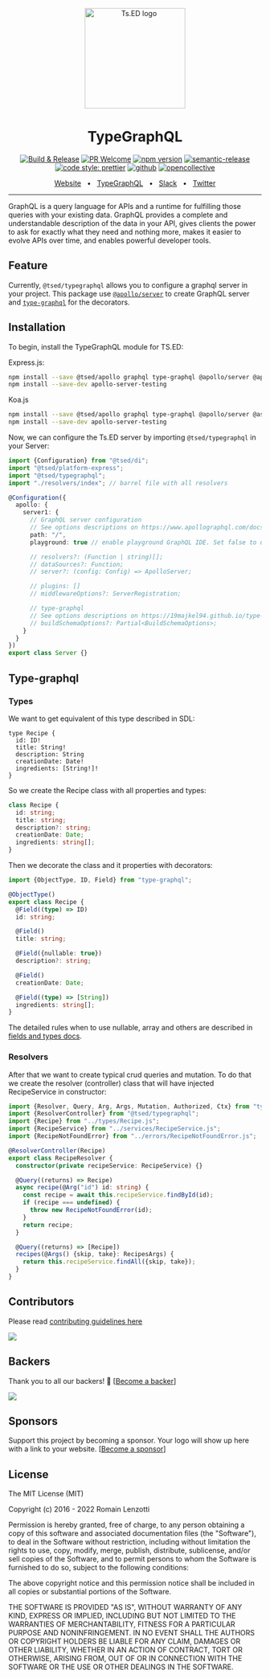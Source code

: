 <p style="text-align: center" align="center">
 <a href="https://tsed.dev" target="_blank"><img src="https://tsed.devtsed-og.png" width="200" alt="Ts.ED logo"/></a>
</p>

<div align="center">

   <h1>TypeGraphQL</h1>

[![Build & Release](https://github.com/tsedio/tsed/workflows/Build%20&%20Release/badge.svg)](https://github.com/tsedio/tsed/actions?query=workflow%3A%22Build+%26+Release%22)
[![PR Welcome](https://img.shields.io/badge/PRs-welcome-brightgreen.svg)](https://github.com/tsedio/tsed/blob/master/CONTRIBUTING.md)
[![npm version](https://badge.fury.io/js/%40tsed%2Fcommon.svg)](https://badge.fury.io/js/%40tsed%2Fcommon)
[![semantic-release](https://img.shields.io/badge/%20%20%F0%9F%93%A6%F0%9F%9A%80-semantic--release-e10079.svg)](https://github.com/semantic-release/semantic-release)
[![code style: prettier](https://img.shields.io/badge/code_style-prettier-ff69b4.svg?style=flat-square)](https://github.com/prettier/prettier)
[![github](https://img.shields.io/static/v1?label=Github%20sponsor&message=%E2%9D%A4&logo=GitHub&color=%23fe8e86)](https://github.com/sponsors/romakita)
[![opencollective](https://img.shields.io/static/v1?label=OpenCollective%20sponsor&message=%E2%9D%A4&logo=OpenCollective&color=%23fe8e86)](https://opencollective.com/tsed)

</div>

<div align="center">
  <a href="https://tsed.dev">Website</a>
  <span>&nbsp;&nbsp;•&nbsp;&nbsp;</span>
  <a href="https://tsed.devtutorials/graphql.html">TypeGraphQL</a>
  <span>&nbsp;&nbsp;•&nbsp;&nbsp;</span>
  <a href="https://slack.tsed.dev">Slack</a>
  <span>&nbsp;&nbsp;•&nbsp;&nbsp;</span>
  <a href="https://twitter.com/TsED_io">Twitter</a>
</div>

<hr />

GraphQL is a query language for APIs and a runtime for fulfilling those queries with your existing data. GraphQL provides a complete and understandable description of the data in your API, gives clients the power to ask for exactly what they need and nothing more, makes it easier to evolve APIs over time, and enables powerful developer tools.

## Feature

Currently, `@tsed/typegraphql` allows you to configure a graphql server in your project.
This package use [`@apollo/server`](https://www.apollographql.com/) to create GraphQL server and [`type-graphql`](https://19majkel94.github.io/type-graphql/)
for the decorators.

## Installation

To begin, install the TypeGraphQL module for TS.ED:

Express.js:

```bash
npm install --save @tsed/apollo graphql type-graphql @apollo/server @apollo/datasource-rest graphql-scalars
npm install --save-dev apollo-server-testing
```

Koa.js

```bash
npm install --save @tsed/apollo graphql type-graphql @apollo/server @as-integration/koa @apollo/datasource-rest graphql-scalars
npm install --save-dev apollo-server-testing
```

Now, we can configure the Ts.ED server by importing `@tsed/typegraphql` in your Server:

```typescript
import {Configuration} from "@tsed/di";
import "@tsed/platform-express";
import "@tsed/typegraphql";
import "./resolvers/index"; // barrel file with all resolvers

@Configuration({
  apollo: {
    server1: {
      // GraphQL server configuration
      // See options descriptions on https://www.apollographql.com/docs/apollo-server/api/apollo-server.html
      path: "/",
      playground: true // enable playground GraphQL IDE. Set false to use Apollo Studio

      // resolvers?: (Function | string)[];
      // dataSources?: Function;
      // server?: (config: Config) => ApolloServer;

      // plugins: []
      // middlewareOptions?: ServerRegistration;

      // type-graphql
      // See options descriptions on https://19majkel94.github.io/type-graphql/
      // buildSchemaOptions?: Partial<BuildSchemaOptions>;
    }
  }
})
export class Server {}
```

## Type-graphql

### Types

We want to get equivalent of this type described in SDL:

```
type Recipe {
  id: ID!
  title: String!
  description: String
  creationDate: Date!
  ingredients: [String!]!
}
```

So we create the Recipe class with all properties and types:

```typescript
class Recipe {
  id: string;
  title: string;
  description?: string;
  creationDate: Date;
  ingredients: string[];
}
```

Then we decorate the class and it properties with decorators:

```typescript
import {ObjectType, ID, Field} from "type-graphql";

@ObjectType()
export class Recipe {
  @Field((type) => ID)
  id: string;

  @Field()
  title: string;

  @Field({nullable: true})
  description?: string;

  @Field()
  creationDate: Date;

  @Field((type) => [String])
  ingredients: string[];
}
```

The detailed rules when to use nullable, array and others are described in [fields and types docs](https://19majkel94.github.io/type-graphql/docs/types-and-fields.html).

### Resolvers

After that we want to create typical crud queries and mutation. To do that we create the resolver (controller) class that will have injected RecipeService in constructor:

```typescript
import {Resolver, Query, Arg, Args, Mutation, Authorized, Ctx} from "type-graphql";
import {ResolverController} from "@tsed/typegraphql";
import {Recipe} from "../types/Recipe.js";
import {RecipeService} from "../services/RecipeService.js";
import {RecipeNotFoundError} from "../errors/RecipeNotFoundError.js";

@ResolverController(Recipe)
export class RecipeResolver {
  constructor(private recipeService: RecipeService) {}

  @Query((returns) => Recipe)
  async recipe(@Arg("id") id: string) {
    const recipe = await this.recipeService.findById(id);
    if (recipe === undefined) {
      throw new RecipeNotFoundError(id);
    }
    return recipe;
  }

  @Query((returns) => [Recipe])
  recipes(@Args() {skip, take}: RecipesArgs) {
    return this.recipeService.findAll({skip, take});
  }
}
```

## Contributors

Please read [contributing guidelines here](https://tsed.devcontributing.html)

<a href="https://github.com/tsedio/tsed/graphs/contributors"><img src="https://opencollective.com/tsed/contributors.svg?width=890" /></a>

## Backers

Thank you to all our backers! 🙏 [[Become a backer](https://opencollective.com/tsed#backer)]

<a href="https://opencollective.com/tsed#backers" target="_blank"><img src="https://opencollective.com/tsed/backers.svg?width=890"></a>

## Sponsors

Support this project by becoming a sponsor. Your logo will show up here with a link to your website. [[Become a sponsor](https://opencollective.com/tsed#sponsor)]

## License

The MIT License (MIT)

Copyright (c) 2016 - 2022 Romain Lenzotti

Permission is hereby granted, free of charge, to any person obtaining a copy of this software and associated documentation files (the "Software"), to deal in the Software without restriction, including without limitation the rights to use, copy, modify, merge, publish, distribute, sublicense, and/or sell copies of the Software, and to permit persons to whom the Software is furnished to do so, subject to the following conditions:

The above copyright notice and this permission notice shall be included in all copies or substantial portions of the Software.

THE SOFTWARE IS PROVIDED "AS IS", WITHOUT WARRANTY OF ANY KIND, EXPRESS OR IMPLIED, INCLUDING BUT NOT LIMITED TO THE WARRANTIES OF MERCHANTABILITY, FITNESS FOR A PARTICULAR PURPOSE AND NONINFRINGEMENT. IN NO EVENT SHALL THE AUTHORS OR COPYRIGHT HOLDERS BE LIABLE FOR ANY CLAIM, DAMAGES OR OTHER LIABILITY, WHETHER IN AN ACTION OF CONTRACT, TORT OR OTHERWISE, ARISING FROM, OUT OF OR IN CONNECTION WITH THE SOFTWARE OR THE USE OR OTHER DEALINGS IN THE SOFTWARE.
